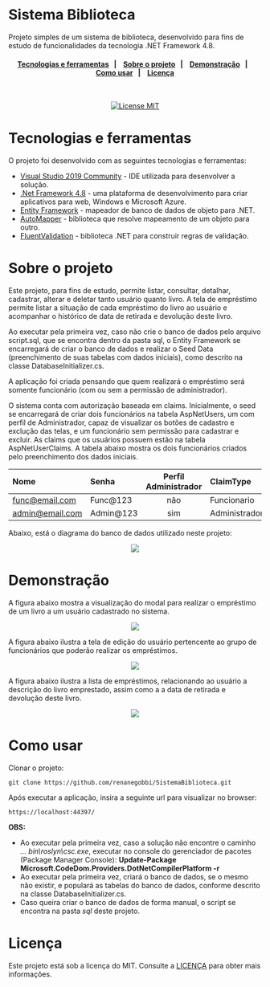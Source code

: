 # Sistema Biblioteca
Projeto simples de um sistema de biblioteca, desenvolvido para fins de estudo de funcionalidades da tecnologia .NET Framework 4.8.

<h4 align="center"> 
  <a href="#Tecnologias-e-ferramentas">Tecnologias e ferramentas</a>&nbsp;&nbsp;&nbsp;|&nbsp;&nbsp;&nbsp; 
  <a href="#Sobre-o-projeto">Sobre o projeto</a>&nbsp;&nbsp;&nbsp;|&nbsp;&nbsp;&nbsp;
  <a href="#Demonstração">Demonstração</a>&nbsp;&nbsp;&nbsp;|&nbsp;&nbsp;&nbsp;
  </br>
  <a href="#Como-usar">Como usar</a>&nbsp;&nbsp;&nbsp;|&nbsp;&nbsp;&nbsp;
  <a href="#Licença">Licença</a>
</h4>

<br/>

<p align="center">
  <a href="https://opensource.org/licenses/MIT">
    <img src="https://img.shields.io/badge/License-MIT-blue.svg" alt="License MIT">
  </a>
</p>

<div id='Tecnologias-e-Ferramentas'/>

# Tecnologias e ferramentas 

O projeto foi desenvolvido com as seguintes tecnologias e ferramentas:

- [Visual Studio 2019 Community](https://visualstudio.microsoft.com/vs/older-downloads/) - IDE utilizada para desenvolver a solução.
- [.Net Framework 4.8](https://dotnet.microsoft.com/pt-br/download/dotnet-framework/net48) - uma plataforma de desenvolvimento para criar aplicativos para web, Windows e Microsoft Azure.
- [Entity Framework](https://learn.microsoft.com/pt-br/ef/ef6/fundamentals/install) - mapeador de banco de dados de objeto para .NET.
- [AutoMapper](https://automapper.org/) - biblioteca que resolve mapeamento de um objeto para outro.
- [FluentValidation](https://docs.fluentvalidation.net/en/latest/) -  biblioteca .NET para construir regras de validação.      

<div id='Sobre-o-projeto'/>

# Sobre o projeto

Este projeto, para fins de estudo, permite listar, consultar, detalhar, cadastrar, alterar e deletar tanto usuário quanto livro. A tela de empréstimo permite listar a situação de cada empréstimo do livro ao usuário e acompanhar o histórico de data de retirada e devolução deste livro.    

Ao executar pela primeira vez, caso não crie o banco de dados pelo arquivo script.sql, que se encontra dentro da pasta sql, o Entity Framework se encarregará de criar o banco de dados e realizar o Seed Data (preenchimento de suas tabelas com dados iniciais), como descrito na classe DatabaseInitializer.cs.

A aplicação foi criada pensando que quem realizará o empréstimo será somente funcionário (com ou sem a permissão de administrador).

O sistema conta com autorização baseada em claims. Inicialmente, o seed se encarregará de criar dois funcionários na tabela AspNetUsers, um com perfil de Administrador, capaz de visualizar os botões de cadastro e exclução das telas, e um funcionário sem permissão para cadastrar e excluir. As claims que os usuários possuem estão na tabela AspNetUserClaims. A tabela abaixo mostra os dois funcionários criados pelo preenchimento dos dados iniciais.

Nome | Senha | Perfil Administrador | ClaimType | ClaimValue
:--------- | :------ | :-------: | :------ | :-------                                  
func@email.com | Func@123 | não | Funcionario | Ler,Atualizar
admin@email.com | Admin@123 | sim | Administrador | Ler,Adicionar,Atualizar,Excluir

Abaixo, está o diagrama do banco de dados utilizado neste projeto:

<p align="center">
  <img src="https://github.com/renanegobbi/SistemaBiblioteca/blob/main/docs/prints/banco_de_dados_diagrama_mssms.PNG"/>
</p>


# Demonstração

A figura abaixo mostra a visualização do modal para realizar o empréstimo de um livro a um usuário cadastrado no sistema.

<p align="center">
  <img src="https://github.com/renanegobbi/SistemaBiblioteca/blob/main/docs/prints/livro_popup_emprestimo.png"/>
</p>

A figura abaixo ilustra a tela de edição do usuário pertencente ao grupo de funcionários que poderão realizar os empréstimos.

<p align="center">
  <img src="https://github.com/renanegobbi/SistemaBiblioteca/blob/main/docs/prints/usuario_popup_edicao.png"/>
</p>

A figura abaixo ilustra a lista de empréstimos, relacionando ao usuário a descrição do livro emprestado, assim como a a data de retirada e devolução deste livro.

<p align="center">
  <img src="https://github.com/renanegobbi/SistemaBiblioteca/blob/main/docs/prints/emprestimos_lista.png"/>
</p>

# Como usar

Clonar o projeto:
```
git clone https://github.com/renanegobbi/SistemaBiblioteca.git
```         

Após executar a aplicação, insira a seguinte url para visualizar no browser:   
```
https://localhost:44397/
```
<strong>OBS:</strong>
* Ao executar pela primeira vez, caso a solução não encontre o caminho <em>... bin\roslyn\csc.exe</em>, executar no console do gerenciador de pacotes (Package Manager Console):
  <strong>Update-Package Microsoft.CodeDom.Providers.DotNetCompilerPlatform -r</strong>
* Ao executar pela primeira vez, criará o banco de dados, se o mesmo não existir, e populará as tabelas do banco de dados, conforme descrito na classe DatabaseInitializer.cs.
* Caso queira criar o banco de dados de forma manual, o script se encontra na pasta <em>sql</em> deste projeto.


# Licença
Este projeto está sob a licença do MIT. Consulte a [LICENÇA](https://github.com/TesteReteste/lim/blob/master/LICENSE) para obter mais informações.
